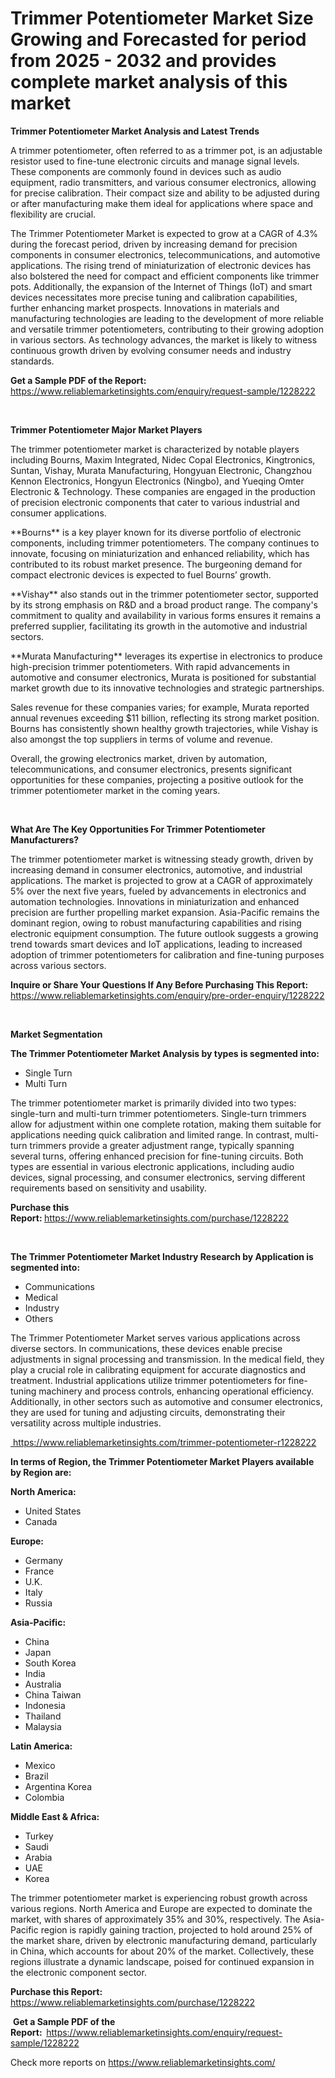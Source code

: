 <p><h1>Trimmer Potentiometer Market Size Growing and Forecasted for period from 2025 - 2032 and provides complete market analysis of this market</h1></p><p><strong>Trimmer Potentiometer Market Analysis and Latest Trends</strong></p>
<p><p>A trimmer potentiometer, often referred to as a trimmer pot, is an adjustable resistor used to fine-tune electronic circuits and manage signal levels. These components are commonly found in devices such as audio equipment, radio transmitters, and various consumer electronics, allowing for precise calibration. Their compact size and ability to be adjusted during or after manufacturing make them ideal for applications where space and flexibility are crucial.</p><p>The Trimmer Potentiometer Market is expected to grow at a CAGR of 4.3% during the forecast period, driven by increasing demand for precision components in consumer electronics, telecommunications, and automotive applications. The rising trend of miniaturization of electronic devices has also bolstered the need for compact and efficient components like trimmer pots. Additionally, the expansion of the Internet of Things (IoT) and smart devices necessitates more precise tuning and calibration capabilities, further enhancing market prospects. Innovations in materials and manufacturing technologies are leading to the development of more reliable and versatile trimmer potentiometers, contributing to their growing adoption in various sectors. As technology advances, the market is likely to witness continuous growth driven by evolving consumer needs and industry standards.</p></p>
<p><strong>Get a Sample PDF of the Report:&nbsp;</strong> <a href="https://www.reliablemarketinsights.com/enquiry/request-sample/1228222?utm_campaign=2135&utm_medium=2&utm_source=Github&utm_content=ia&utm_term=10022025&utm_id=trimmer-potentiometer">https://www.reliablemarketinsights.com/enquiry/request-sample/1228222</a></p>
<p>&nbsp;</p>
<p><strong>Trimmer Potentiometer Major Market Players</strong></p>
<p><p>The trimmer potentiometer market is characterized by notable players including Bourns, Maxim Integrated, Nidec Copal Electronics, Kingtronics, Suntan, Vishay, Murata Manufacturing, Hongyuan Electronic, Changzhou Kennon Electronics, Hongyun Electronics (Ningbo), and Yueqing Omter Electronic & Technology. These companies are engaged in the production of precision electronic components that cater to various industrial and consumer applications.</p><p>**Bourns** is a key player known for its diverse portfolio of electronic components, including trimmer potentiometers. The company continues to innovate, focusing on miniaturization and enhanced reliability, which has contributed to its robust market presence. The burgeoning demand for compact electronic devices is expected to fuel Bourns’ growth.</p><p>**Vishay** also stands out in the trimmer potentiometer sector, supported by its strong emphasis on R&D and a broad product range. The company's commitment to quality and availability in various forms ensures it remains a preferred supplier, facilitating its growth in the automotive and industrial sectors.</p><p>**Murata Manufacturing** leverages its expertise in electronics to produce high-precision trimmer potentiometers. With rapid advancements in automotive and consumer electronics, Murata is positioned for substantial market growth due to its innovative technologies and strategic partnerships.</p><p>Sales revenue for these companies varies; for example, Murata reported annual revenues exceeding $11 billion, reflecting its strong market position. Bourns has consistently shown healthy growth trajectories, while Vishay is also amongst the top suppliers in terms of volume and revenue.</p><p>Overall, the growing electronics market, driven by automation, telecommunications, and consumer electronics, presents significant opportunities for these companies, projecting a positive outlook for the trimmer potentiometer market in the coming years.</p></p>
<p>&nbsp;</p>
<p><strong>What Are The Key Opportunities For Trimmer Potentiometer Manufacturers?</strong></p>
<p><p>The trimmer potentiometer market is witnessing steady growth, driven by increasing demand in consumer electronics, automotive, and industrial applications. The market is projected to grow at a CAGR of approximately 5% over the next five years, fueled by advancements in electronics and automation technologies. Innovations in miniaturization and enhanced precision are further propelling market expansion. Asia-Pacific remains the dominant region, owing to robust manufacturing capabilities and rising electronic equipment consumption. The future outlook suggests a growing trend towards smart devices and IoT applications, leading to increased adoption of trimmer potentiometers for calibration and fine-tuning purposes across various sectors.</p></p>
<p><strong>Inquire or Share Your Questions If Any Before Purchasing This Report:</strong> <a href="https://www.reliablemarketinsights.com/enquiry/pre-order-enquiry/1228222?utm_campaign=2135&utm_medium=2&utm_source=Github&utm_content=ia&utm_term=10022025&utm_id=trimmer-potentiometer">https://www.reliablemarketinsights.com/enquiry/pre-order-enquiry/1228222</a></p>
<p>&nbsp;</p>
<p><strong>Market Segmentation</strong></p>
<p><strong>The Trimmer Potentiometer Market Analysis by types is segmented into:</strong></p>
<p><ul><li>Single Turn</li><li>Multi Turn</li></ul></p>
<p><p>The trimmer potentiometer market is primarily divided into two types: single-turn and multi-turn trimmer potentiometers. Single-turn trimmers allow for adjustment within one complete rotation, making them suitable for applications needing quick calibration and limited range. In contrast, multi-turn trimmers provide a greater adjustment range, typically spanning several turns, offering enhanced precision for fine-tuning circuits. Both types are essential in various electronic applications, including audio devices, signal processing, and consumer electronics, serving different requirements based on sensitivity and usability.</p></p>
<p><strong>Purchase this Report:&nbsp;</strong><a href="https://www.reliablemarketinsights.com/purchase/1228222?utm_campaign=2135&utm_medium=2&utm_source=Github&utm_content=ia&utm_term=10022025&utm_id=trimmer-potentiometer">https://www.reliablemarketinsights.com/purchase/1228222</a></p>
<p>&nbsp;</p>
<p><strong>The Trimmer Potentiometer Market Industry Research by Application is segmented into:</strong></p>
<p><ul><li>Communications</li><li>Medical</li><li>Industry</li><li>Others</li></ul></p>
<p><p>The Trimmer Potentiometer Market serves various applications across diverse sectors. In communications, these devices enable precise adjustments in signal processing and transmission. In the medical field, they play a crucial role in calibrating equipment for accurate diagnostics and treatment. Industrial applications utilize trimmer potentiometers for fine-tuning machinery and process controls, enhancing operational efficiency. Additionally, in other sectors such as automotive and consumer electronics, they are used for tuning and adjusting circuits, demonstrating their versatility across multiple industries.</p></p>
<p><a href="https://www.reliablemarketinsights.com/trimmer-potentiometer-r1228222?utm_campaign=2135&utm_medium=2&utm_source=Github&utm_content=ia&utm_term=10022025&utm_id=trimmer-potentiometer">&nbsp;https://www.reliablemarketinsights.com/trimmer-potentiometer-r1228222</a></p>
<p><strong>In terms of Region, the Trimmer Potentiometer Market Players available by Region are:</strong></p>
<p>
    <p> <strong> North America: </strong>
        <ul>
            <li>United States</li>
            <li>Canada</li>
        </ul>
        </p> 
    <p> <strong> Europe: </strong>
        <ul>
            <li>Germany</li>
            <li>France</li>
            <li>U.K.</li>
            <li>Italy</li>
            <li>Russia</li>
        </ul>
        </p> 
    <p> <strong> Asia-Pacific: </strong>
        <ul>
            <li>China</li>
            <li>Japan</li>
            <li>South Korea</li>
            <li>India</li>
            <li>Australia</li>
            <li>China Taiwan</li>
            <li>Indonesia</li>
            <li>Thailand</li>
            <li>Malaysia</li>
        </ul>
        </p> 
    <p> <strong> Latin America: </strong>
        <ul>
            <li>Mexico</li>
            <li>Brazil</li>
            <li>Argentina Korea</li>
            <li>Colombia</li>
        </ul>
        </p> 
    <p> <strong> Middle East & Africa: </strong>
        <ul>
            <li>Turkey</li>
            <li>Saudi</li>
            <li>Arabia</li>
            <li>UAE</li>
            <li>Korea</li>
        </ul>
    </p>
    </p>
<p><p>The trimmer potentiometer market is experiencing robust growth across various regions. North America and Europe are expected to dominate the market, with shares of approximately 35% and 30%, respectively. The Asia-Pacific region is rapidly gaining traction, projected to hold around 25% of the market share, driven by electronic manufacturing demand, particularly in China, which accounts for about 20% of the market. Collectively, these regions illustrate a dynamic landscape, poised for continued expansion in the electronic component sector.</p></p>
<p><strong>Purchase this Report: </strong><a href="https://www.reliablemarketinsights.com/purchase/1228222?utm_campaign=2135&utm_medium=2&utm_source=Github&utm_content=ia&utm_term=10022025&utm_id=trimmer-potentiometer">https://www.reliablemarketinsights.com/purchase/1228222</a></p>
<p>&nbsp;<strong>Get a Sample PDF of the Report:&nbsp;&nbsp;</strong><a href="https://www.reliablemarketinsights.com/enquiry/request-sample/1228222?utm_campaign=2135&utm_medium=2&utm_source=Github&utm_content=ia&utm_term=10022025&utm_id=trimmer-potentiometer">https://www.reliablemarketinsights.com/enquiry/request-sample/1228222</a></p>
<p><strong></strong></p>
<p>Check more reports on <a href="https://www.reliablemarketinsights.com/?utm_campaign=2135&utm_medium=2&utm_source=Github&utm_content=ia&utm_term=10022025&utm_id=trimmer-potentiometer">https://www.reliablemarketinsights.com/</a></p>